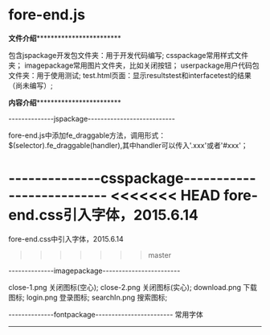 # fore-end.js
******************文件介绍******************************************

包含jspackage开发包文件夹：用于开发代码编写;
	csspackage常用样式文件夹；
	imagepackage常用图片文件夹，比如关闭按钮；
	userpackage用户代码包文件夹：用于使用测试;
	test.html页面：显示resultstest和interfacetest的结果（尚未编写）;

******************内容介绍******************************************

--------------jspackage---------------------------

fore-end.js中添加fe_draggable方法，调用形式：$(selector).fe_draggable(handler),其中handler可以传入'.xxx'或者'#xxx'；

--------------csspackage--------------------------
<<<<<<< HEAD
fore-end.css引入字体，2015.6.14
=======
fore-end.css中引入字体，2015.6.14
>>>>>>> master

--------------imagepackage------------------------

close-1.png 关闭图标(空心);
close-2.png 关闭图标(实心);
download.png 下载图标;
login.png 登录图标;
searchIn.png 搜索图标;

--------------fontpackage------------------------
常用字体
********************************************************************
